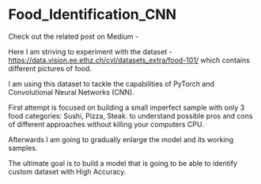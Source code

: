 # Food_Identification_CNN
Check out the related post on Medium - 

Here I am striving to experiment with the dataset - https://data.vision.ee.ethz.ch/cvl/datasets_extra/food-101/
which contains different pictures of food.

I am using this dataset to tackle the capabilities of PyTorch and Convolutional Neural Networks (CNN).

First attempt is focused on building a small imperfect sample with only 3 food categories: Sushi, Pizza, Steak.
to understand possible pros and cons of different approaches without killing your computers CPU.

Afterwards I am going to gradually enlarge the model and its working samples.

The ultimate goal is to build a model that is going to be able to identify custom dataset with High Accuracy.
